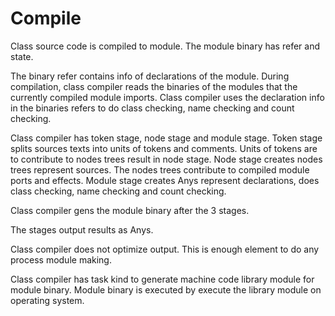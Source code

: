 # Compile

Class source code is compiled to module.
The module binary has refer and state.

The binary refer contains info of declarations of the module.
During compilation, class compiler reads the binaries of the modules that the currently compiled module imports.
Class compiler uses the declaration info in the binaries refers to do class checking, name checking and count checking.

Class compiler has token stage, node stage and module stage.
Token stage splits sources texts into units of tokens and comments. 
Units of tokens are to contribute to nodes trees result in node stage.
Node stage creates nodes trees represent sources. The nodes trees contribute to compiled module ports and effects.
Module stage creates Anys represent declarations, does class checking, name checking and count checking.

Class compiler gens the module binary after the 3 stages.

The stages output results as Anys.

Class compiler does not optimize output.
This is enough element to do any process module making.

Class compiler has task kind to generate machine code library module
for module binary.
Module binary is executed by execute the library module on operating system.